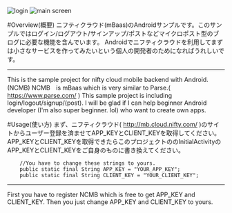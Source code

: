 ![login](http://i.imgur.com/vUs2s7o.png)
![main screen](http://i.imgur.com/iaNsjS0.png)

#Overview(概要)
ニフティクラウド(mBaas)のAndroidサンプルです。このサンプルではログイン/ログアウト/サインアップ/ポストなどマイクロポスト型のブログに必要な機能を含んでいます。
Androidでニフティクラウドを利用してまずは小さなサービスを作ってみたいという個人の開発者のためになればうれしいです。
***
This is the sample project for nifty cloud mobile backend with Android.(NCMB)
NCMB　is mBaas which is very similar to Parse.( https://www.parse.com/ )
This sample project is including login/logout/signup/(post).
I will be glad if I can help beginner Android developer (I'm also super beginner. lol) who want to create own apps.


#Usage(使い方)
まず、ニフティクラウド( http://mb.cloud.nifty.com/ )のサイトからユーザー登録を済ませてAPP_KEYとCLIENT_KEYを取得してください。
APP_KEYとCLIENT_KEYを取得できたらこのプロジェクトののInitialActivityのAPP_KEYとCLIENT_KEYをご自身のものに書き換えてください。

```java:InitialActivity
    //You have to change these strings to yours.
    public static final String APP_KEY = "YOUR_APP_KEY";
    public static final String CLIENT_KEY = "YOUR_CLIENT_KEY";
```
***
First you have to register NCMB which is free to get APP_KEY and CLIENT_KEY.
Then you just change APP_KEY and CLIENT_KEY to yours.
